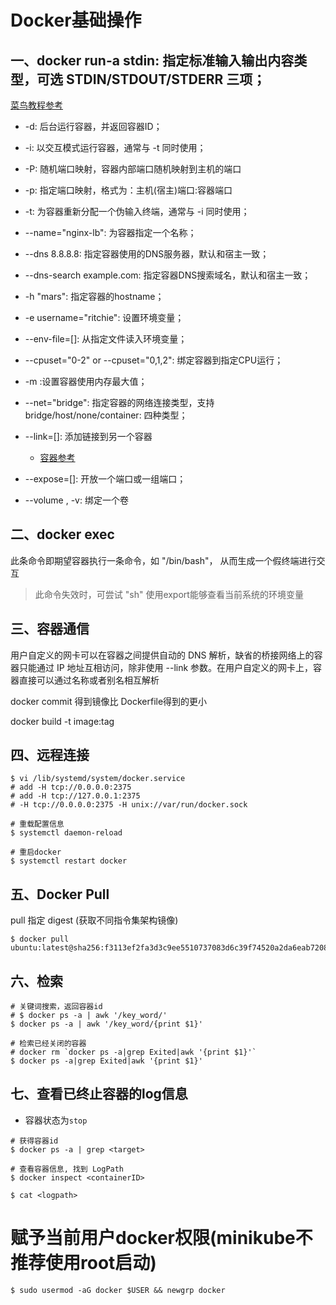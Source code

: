 # Docker基础操作
## 一、docker run-a stdin: 指定标准输入输出内容类型，可选 STDIN/STDOUT/STDERR 三项；
[菜鸟教程参考](https://www.runoob.com/docker/docker-run-command.html)  

- -d: 后台运行容器，并返回容器ID；

- -i: 以交互模式运行容器，通常与 -t 同时使用；

- -P: 随机端口映射，容器内部端口随机映射到主机的端口

- -p: 指定端口映射，格式为：主机(宿主)端口:容器端口

- -t: 为容器重新分配一个伪输入终端，通常与 -i 同时使用；

- --name="nginx-lb": 为容器指定一个名称；

- --dns 8.8.8.8: 指定容器使用的DNS服务器，默认和宿主一致；

- --dns-search example.com: 指定容器DNS搜索域名，默认和宿主一致；

- -h "mars": 指定容器的hostname；

- -e username="ritchie": 设置环境变量；

- --env-file=[]: 从指定文件读入环境变量；

- --cpuset="0-2" or --cpuset="0,1,2": 绑定容器到指定CPU运行；

- -m :设置容器使用内存最大值；

- --net="bridge": 指定容器的网络连接类型，支持 bridge/host/none/container: 四种类型；

- --link=[]: 添加链接到另一个容器
   - [容器参考](https://www.jianshu.com/p/21d66ca6115e)

- --expose=[]: 开放一个端口或一组端口；

- --volume , -v: 绑定一个卷


## 二、docker exec
此条命令即期望容器执行一条命令，如 "/bin/bash"， 从而生成一个假终端进行交互  
> 此命令失效时，可尝试 "sh"
> 使用export能够查看当前系统的环境变量

## 三、容器通信

用户自定义的网卡可以在容器之间提供自动的 DNS 解析，缺省的桥接网络上的容器只能通过 IP 地址互相访问，除非使用 --link 参数。在用户自定义的网卡上，容器直接可以通过名称或者别名相互解析



docker commit 得到镜像比 Dockerfile得到的更小

docker build -t image:tag <path container Dockerfile>

## 四、远程连接

```
$ vi /lib/systemd/system/docker.service
# add -H tcp://0.0.0.0:2375
# add -H tcp://127.0.0.1:2375
# -H tcp://0.0.0.0:2375 -H unix://var/run/docker.sock

# 重载配置信息
$ systemctl daemon-reload

# 重启docker
$ systemctl restart docker 
```

## 五、Docker Pull

pull 指定 digest (获取不同指令集架构镜像)
```shell
$ docker pull ubuntu:latest@sha256:f3113ef2fa3d3c9ee5510737083d6c39f74520a2da6eab72081d896d8592c078
```

## 六、检索

```shell
# 关键词搜索，返回容器id
# $ docker ps -a | awk '/key_word/'
$ docker ps -a | awk '/key_word/{print $1}'

# 检索已经关闭的容器
# docker rm `docker ps -a|grep Exited|awk '{print $1}'`
$ docker ps -a|grep Exited|awk '{print $1}'
```

## 七、查看已终止容器的log信息

- 容器状态为`stop`

```shell
# 获得容器id
$ docker ps -a | grep <target>

# 查看容器信息, 找到 LogPath
$ docker inspect <containerID>

$ cat <logpath>
```


# 赋予当前用户docker权限(minikube不推荐使用root启动)

```shell
$ sudo usermod -aG docker $USER && newgrp docker
```
